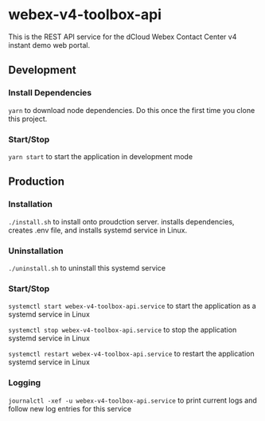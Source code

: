 # webex-v4-toolbox-api
This is the REST API service for the dCloud Webex Contact Center v4 instant demo web portal.

## Development
### Install Dependencies
`yarn` to download node dependencies. 
Do this once the first time you clone this project.

### Start/Stop
`yarn start` to start the application in development mode

## Production

### Installation
`./install.sh` to install onto proudction server. installs dependencies, creates
.env file, and installs systemd service in Linux.

### Uninstallation
`./uninstall.sh` to uninstall this systemd service

### Start/Stop

`systemctl start webex-v4-toolbox-api.service` to start the application as a systemd service in Linux

`systemctl stop webex-v4-toolbox-api.service` to stop the application systemd service in Linux

`systemctl restart webex-v4-toolbox-api.service` to restart the application systemd service in Linux

### Logging

`journalctl -xef -u webex-v4-toolbox-api.service` to print current logs and follow new log entries for this service